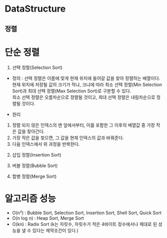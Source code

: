 # DataStructure

## 정렬
# 단순 정렬
1. 선택 정렬(Selection Sort)
- 정의 : 선택 정렬은 이름에 맞게 현재 위치에 들어갈 값을 찾아 정렬하는 배열이다.    
현재 위치에 저장될 값의 크기가 작냐, 크냐에 따라 최소 선택 정렬(Min Selection Sort)과 최대 선택 정렬(Max Selection Sort)로 구분할 수 있다.    
최소 선택 정렬은 오름차순으로 정렬될 것이고, 최대 선택 정렬은 내림차순으로 정렬될 것이다.    

- 원리
1) 정렬 되지 않은 인덱스의 맨 앞에서부터, 이를 포함한 그 이후의 배열값 중 가장 작은 값을 찾아간다.
2) 가장 작은 값을 찾으면, 그 값을 현재 인덱스의 값과 바꿔준다.
3) 다음 인덱스에서 위 과정을 반복한다.

2. 삽입 정렬(Insertion Sort)

3. 버블 정렬(Bubble Sort)

4. 합병 정렬(Merge Sort)

# 알고리즘 성능
 - O(n²) : Bubble Sort, Selection Sort, Insertion Sort, Shell Sort, Quick Sort
 - O(n log n) : Heap Sort, Merge Sort
 - O(kn) : Radix Sort (k는 자릿수, 자릿수가 적은 4바이트 정수에서나 제대로 된 성능을 낼 수 있다는 제약조건이 있다.)
